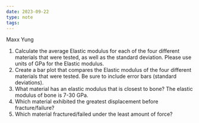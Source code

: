 ```yaml
---
date: 2023-09-22
type: note
tags: 
---
```

Maxx Yung

1. Calculate the average Elastic modulus for each of the four different materials that were tested, as well as the standard deviation. Please use units of GPa for the Elastic modulus.
2. Create a bar plot that compares the Elastic modulus of the four different materials that were tested. Be sure to include error bars (standard deviations).
3. What material has an elastic modulus that is closest to bone? The elastic modulus of bone is 7-30 GPa.
4. Which material exhibited the greatest displacement before fracture/failure?
5. Which material fractured/failed under the least amount of force?